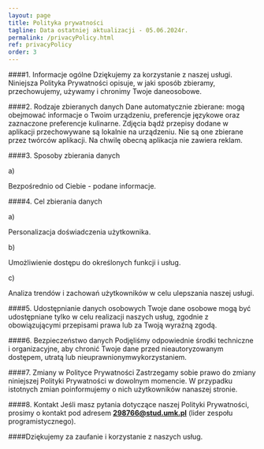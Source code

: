 ```yaml
---
layout: page
title: Polityka prywatności
tagline: Data ostatniej aktualizacji - 05.06.2024r.
permalink: /privacyPolicy.html
ref: privacyPolicy
order: 3
---
```



####1. Informacje ogólne
Dziękujemy za korzystanie z naszej usługi. Niniejsza Polityka Prywatności opisuje, w jaki sposób zbieramy, przechowujemy, używamy i chronimy Twoje daneosobowe.


####2. Rodzaje zbieranych danych
Dane automatycznie zbierane: mogą obejmować informacje o Twoim urządzeniu, preferencje językowe oraz zaznaczone preferencje kulinarne.
Zdjęcia bądź przepisy dodane w aplikacji przechowywane są lokalnie na urządzeniu. Nie są one zbierane przez twórców aplikacji.
Na chwilę obecną aplikacja nie zawiera reklam.


####3. Sposoby zbierania danych
<p class="abc">a)</p> Bezpośrednio od Ciebie - podane informacje.


####4. Cel zbierania danych
<p class="abc">a)</p> Personalizacja doświadczenia użytkownika.
<p class="abc">b)</p> Umożliwienie dostępu do określonych funkcji i usług.
<p class="abc">c)</p> Analiza trendów i zachowań użytkowników w celu ulepszania naszej usługi.


####5. Udostępnianie danych osobowych
Twoje dane osobowe mogą być udostępniane tylko w celu realizacji naszych usług, zgodnie z obowiązującymi przepisami prawa lub za Twoją wyraźną zgodą.


####6. Bezpieczeństwo danych
Podjęliśmy odpowiednie środki techniczne i organizacyjne, aby chronić Twoje dane przed nieautoryzowanym dostępem, utratą lub nieuprawnionymwykorzystaniem.


####7. Zmiany w Polityce Prywatności
Zastrzegamy sobie prawo do zmiany niniejszej Polityki Prywatności w dowolnym momencie. W przypadku istotnych zmian poinformujemy o nich użytkowników nanaszej stronie.


####8. Kontakt
Jeśli masz pytania dotyczące naszej Polityki Prywatności, prosimy o kontakt pod adresem **298766@stud.umk.pl** (lider zespołu programistycznego).


####Dziękujemy za zaufanie i korzystanie z naszych usług.